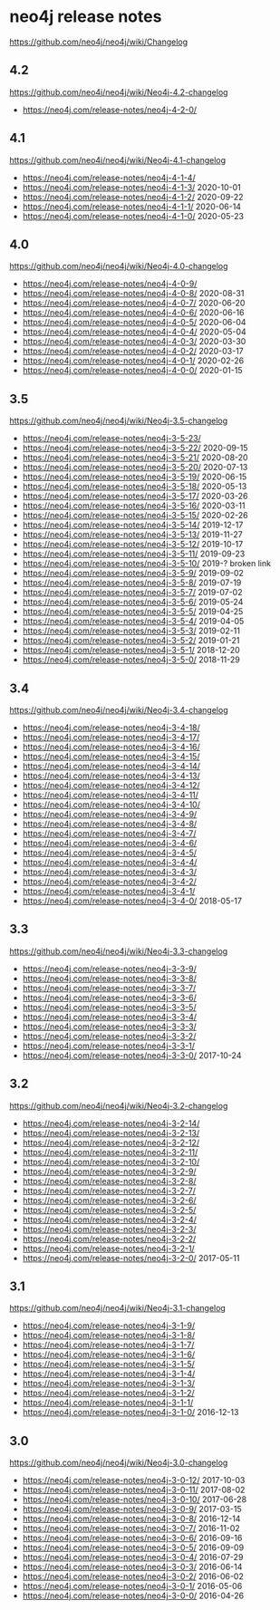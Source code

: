 # neo4j release notes

https://github.com/neo4j/neo4j/wiki/Changelog

## 4.2

https://github.com/neo4j/neo4j/wiki/Neo4j-4.2-changelog

+ https://neo4j.com/release-notes/neo4j-4-2-0/


## 4.1

https://github.com/neo4j/neo4j/wiki/Neo4j-4.1-changelog

+ https://neo4j.com/release-notes/neo4j-4-1-4/
+ https://neo4j.com/release-notes/neo4j-4-1-3/ 2020-10-01
+ https://neo4j.com/release-notes/neo4j-4-1-2/ 2020-09-22
+ https://neo4j.com/release-notes/neo4j-4-1-1/ 2020-06-14
+ https://neo4j.com/release-notes/neo4j-4-1-0/ 2020-05-23


## 4.0

https://github.com/neo4j/neo4j/wiki/Neo4j-4.0-changelog

+ https://neo4j.com/release-notes/neo4j-4-0-9/
+ https://neo4j.com/release-notes/neo4j-4-0-8/ 2020-08-31
+ https://neo4j.com/release-notes/neo4j-4-0-7/ 2020-06-20
+ https://neo4j.com/release-notes/neo4j-4-0-6/ 2020-06-16
+ https://neo4j.com/release-notes/neo4j-4-0-5/ 2020-06-04
+ https://neo4j.com/release-notes/neo4j-4-0-4/ 2020-05-04
+ https://neo4j.com/release-notes/neo4j-4-0-3/ 2020-03-30
+ https://neo4j.com/release-notes/neo4j-4-0-2/ 2020-03-17
+ https://neo4j.com/release-notes/neo4j-4-0-1/ 2020-02-26
+ https://neo4j.com/release-notes/neo4j-4-0-0/ 2020-01-15


## 3.5

https://github.com/neo4j/neo4j/wiki/Neo4j-3.5-changelog

+ https://neo4j.com/release-notes/neo4j-3-5-23/
+ https://neo4j.com/release-notes/neo4j-3-5-22/ 2020-09-15
+ https://neo4j.com/release-notes/neo4j-3-5-21/ 2020-08-20
+ https://neo4j.com/release-notes/neo4j-3-5-20/ 2020-07-13
+ https://neo4j.com/release-notes/neo4j-3-5-19/ 2020-06-15
+ https://neo4j.com/release-notes/neo4j-3-5-18/ 2020-05-13
+ https://neo4j.com/release-notes/neo4j-3-5-17/ 2020-03-26
+ https://neo4j.com/release-notes/neo4j-3-5-16/ 2020-03-11
+ https://neo4j.com/release-notes/neo4j-3-5-15/ 2020-02-26
+ https://neo4j.com/release-notes/neo4j-3-5-14/ 2019-12-17
+ https://neo4j.com/release-notes/neo4j-3-5-13/ 2019-11-27
+ https://neo4j.com/release-notes/neo4j-3-5-12/ 2019-10-17
+ https://neo4j.com/release-notes/neo4j-3-5-11/ 2019-09-23
+ https://neo4j.com/release-notes/neo4j-3-5-10/ 2019-?      broken link
+ https://neo4j.com/release-notes/neo4j-3-5-9/  2019-09-02
+ https://neo4j.com/release-notes/neo4j-3-5-8/  2019-07-19
+ https://neo4j.com/release-notes/neo4j-3-5-7/  2019-07-02
+ https://neo4j.com/release-notes/neo4j-3-5-6/  2019-05-24
+ https://neo4j.com/release-notes/neo4j-3-5-5/  2019-04-25
+ https://neo4j.com/release-notes/neo4j-3-5-4/  2019-04-05
+ https://neo4j.com/release-notes/neo4j-3-5-3/  2019-02-11
+ https://neo4j.com/release-notes/neo4j-3-5-2/  2019-01-21
+ https://neo4j.com/release-notes/neo4j-3-5-1/  2018-12-20
+ https://neo4j.com/release-notes/neo4j-3-5-0/  2018-11-29


## 3.4

https://github.com/neo4j/neo4j/wiki/Neo4j-3.4-changelog

+ https://neo4j.com/release-notes/neo4j-3-4-18/
+ https://neo4j.com/release-notes/neo4j-3-4-17/
+ https://neo4j.com/release-notes/neo4j-3-4-16/
+ https://neo4j.com/release-notes/neo4j-3-4-15/
+ https://neo4j.com/release-notes/neo4j-3-4-14/
+ https://neo4j.com/release-notes/neo4j-3-4-13/
+ https://neo4j.com/release-notes/neo4j-3-4-12/
+ https://neo4j.com/release-notes/neo4j-3-4-11/
+ https://neo4j.com/release-notes/neo4j-3-4-10/
+ https://neo4j.com/release-notes/neo4j-3-4-9/
+ https://neo4j.com/release-notes/neo4j-3-4-8/
+ https://neo4j.com/release-notes/neo4j-3-4-7/
+ https://neo4j.com/release-notes/neo4j-3-4-6/
+ https://neo4j.com/release-notes/neo4j-3-4-5/
+ https://neo4j.com/release-notes/neo4j-3-4-4/
+ https://neo4j.com/release-notes/neo4j-3-4-3/
+ https://neo4j.com/release-notes/neo4j-3-4-2/
+ https://neo4j.com/release-notes/neo4j-3-4-1/
+ https://neo4j.com/release-notes/neo4j-3-4-0/  2018-05-17


## 3.3

https://github.com/neo4j/neo4j/wiki/Neo4j-3.3-changelog

+ https://neo4j.com/release-notes/neo4j-3-3-9/
+ https://neo4j.com/release-notes/neo4j-3-3-8/
+ https://neo4j.com/release-notes/neo4j-3-3-7/
+ https://neo4j.com/release-notes/neo4j-3-3-6/
+ https://neo4j.com/release-notes/neo4j-3-3-5/
+ https://neo4j.com/release-notes/neo4j-3-3-4/
+ https://neo4j.com/release-notes/neo4j-3-3-3/
+ https://neo4j.com/release-notes/neo4j-3-3-2/
+ https://neo4j.com/release-notes/neo4j-3-3-1/
+ https://neo4j.com/release-notes/neo4j-3-3-0/   2017-10-24


## 3.2

https://github.com/neo4j/neo4j/wiki/Neo4j-3.2-changelog

+ https://neo4j.com/release-notes/neo4j-3-2-14/
+ https://neo4j.com/release-notes/neo4j-3-2-13/
+ https://neo4j.com/release-notes/neo4j-3-2-12/
+ https://neo4j.com/release-notes/neo4j-3-2-11/
+ https://neo4j.com/release-notes/neo4j-3-2-10/
+ https://neo4j.com/release-notes/neo4j-3-2-9/
+ https://neo4j.com/release-notes/neo4j-3-2-8/
+ https://neo4j.com/release-notes/neo4j-3-2-7/
+ https://neo4j.com/release-notes/neo4j-3-2-6/
+ https://neo4j.com/release-notes/neo4j-3-2-5/
+ https://neo4j.com/release-notes/neo4j-3-2-4/
+ https://neo4j.com/release-notes/neo4j-3-2-3/
+ https://neo4j.com/release-notes/neo4j-3-2-2/
+ https://neo4j.com/release-notes/neo4j-3-2-1/
+ https://neo4j.com/release-notes/neo4j-3-2-0/  2017-05-11


## 3.1

https://github.com/neo4j/neo4j/wiki/Neo4j-3.1-changelog

+ https://neo4j.com/release-notes/neo4j-3-1-9/
+ https://neo4j.com/release-notes/neo4j-3-1-8/
+ https://neo4j.com/release-notes/neo4j-3-1-7/
+ https://neo4j.com/release-notes/neo4j-3-1-6/
+ https://neo4j.com/release-notes/neo4j-3-1-5/
+ https://neo4j.com/release-notes/neo4j-3-1-4/
+ https://neo4j.com/release-notes/neo4j-3-1-3/
+ https://neo4j.com/release-notes/neo4j-3-1-2/
+ https://neo4j.com/release-notes/neo4j-3-1-1/
+ https://neo4j.com/release-notes/neo4j-3-1-0/  2016-12-13


## 3.0

https://github.com/neo4j/neo4j/wiki/Neo4j-3.0-changelog

+ https://neo4j.com/release-notes/neo4j-3-0-12/ 2017-10-03
+ https://neo4j.com/release-notes/neo4j-3-0-11/ 2017-08-02
+ https://neo4j.com/release-notes/neo4j-3-0-10/ 2017-06-28
+ https://neo4j.com/release-notes/neo4j-3-0-9/  2017-03-15
+ https://neo4j.com/release-notes/neo4j-3-0-8/  2016-12-14
+ https://neo4j.com/release-notes/neo4j-3-0-7/  2016-11-02
+ https://neo4j.com/release-notes/neo4j-3-0-6/  2016-09-16
+ https://neo4j.com/release-notes/neo4j-3-0-5/  2016-09-09
+ https://neo4j.com/release-notes/neo4j-3-0-4/  2016-07-29
+ https://neo4j.com/release-notes/neo4j-3-0-3/  2016-06-14
+ https://neo4j.com/release-notes/neo4j-3-0-2/  2016-06-02
+ https://neo4j.com/release-notes/neo4j-3-0-1/  2016-05-06
+ https://neo4j.com/release-notes/neo4j-3-0-0/  2016-04-26

